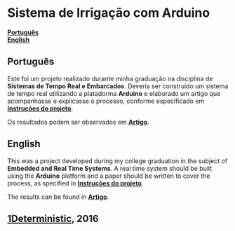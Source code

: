 # Sistema de Irrigação com Arduino
**[Português](#português)**  
**[English](#english)**  

## Português
Este foi um projeto realizado durante minha graduação na disciplina de **Sistemas de Tempo Real e Embarcados**. Deveria ser construído um sistema de tempo real utilizando a platadorma **Arduino** e elaborado um artigo que acompanhasse e explicasse o processo, conforme especificado em **[Instruções do projeto](https://github.com/1Deterministic/Sistema-de-Irrigacao-com-Arduino/blob/master/Instru%C3%A7%C3%B5es%20do%20projeto.pdf)**.

Os resultados podem ser observados em **[Artigo](https://github.com/1Deterministic/Sistema-de-Irrigacao-com-Arduino/blob/master/Artigo.pdf)**.

## English
This was a project developed during my college graduation in the subject of **Embedded and Real Time Systems**. A real time system should be built using the **Arduino** platform and a paper should be written to cover the process, as specified in **[Instruções do projeto](https://github.com/1Deterministic/Sistema-de-Irrigacao-com-Arduino/blob/master/Instru%C3%A7%C3%B5es%20do%20projeto.pdf)**.

The results can be found in **[Artigo](https://github.com/1Deterministic/Sistema-de-Irrigacao-com-Arduino/blob/master/Artigo.pdf)**.

## [1Deterministic](https://github.com/1Deterministic), 2016
